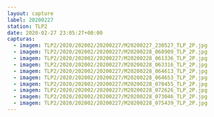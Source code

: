 ```yaml
---
layout: capture
label: 20200227
station: TLP2
date: 2020-02-27 23:05:27+00:00
capturas:
  - imagem: TLP2/2020/202002/20200227/M20200227_230527_TLP_2P.jpg
  - imagem: TLP2/2020/202002/20200227/M20200228_060909_TLP_2P.jpg
  - imagem: TLP2/2020/202002/20200227/M20200228_061336_TLP_2P.jpg
  - imagem: TLP2/2020/202002/20200227/M20200228_063316_TLP_2P.jpg
  - imagem: TLP2/2020/202002/20200227/M20200228_064613_TLP_2P.jpg
  - imagem: TLP2/2020/202002/20200227/M20200228_064653_TLP_2P.jpg
  - imagem: TLP2/2020/202002/20200227/M20200228_070455_TLP_2P.jpg
  - imagem: TLP2/2020/202002/20200227/M20200228_072626_TLP_2P.jpg
  - imagem: TLP2/2020/202002/20200227/M20200228_073046_TLP_2P.jpg
  - imagem: TLP2/2020/202002/20200227/M20200228_075439_TLP_2P.jpg
---
```

